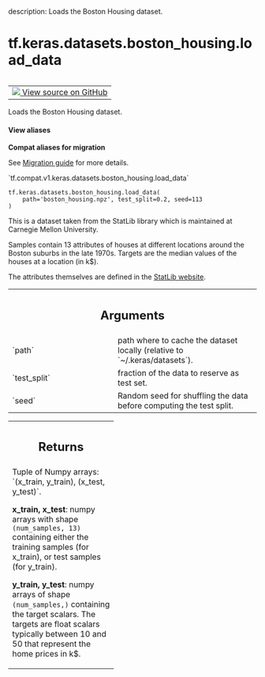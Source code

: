 description: Loads the Boston Housing dataset.

<div itemscope itemtype="http://developers.google.com/ReferenceObject">
<meta itemprop="name" content="tf.keras.datasets.boston_housing.load_data" />
<meta itemprop="path" content="Stable" />
</div>

# tf.keras.datasets.boston_housing.load_data

<!-- Insert buttons and diff -->

<table class="tfo-notebook-buttons tfo-api nocontent" align="left">
<td>
  <a target="_blank" href="https://github.com/tensorflow/tensorflow/blob/r2.4/tensorflow/python/keras/datasets/boston_housing.py#L27-L80">
    <img src="https://www.tensorflow.org/images/GitHub-Mark-32px.png" />
    View source on GitHub
  </a>
</td>
</table>



Loads the Boston Housing dataset.

<section class="expandable">
  <h4 class="showalways">View aliases</h4>
  <p>
<b>Compat aliases for migration</b>
<p>See
<a href="https://www.tensorflow.org/guide/migrate">Migration guide</a> for
more details.</p>
<p>`tf.compat.v1.keras.datasets.boston_housing.load_data`</p>
</p>
</section>

<pre class="devsite-click-to-copy prettyprint lang-py tfo-signature-link">
<code>tf.keras.datasets.boston_housing.load_data(
    path='boston_housing.npz', test_split=0.2, seed=113
)
</code></pre>



<!-- Placeholder for "Used in" -->

This is a dataset taken from the StatLib library which is maintained at
Carnegie Mellon University.

Samples contain 13 attributes of houses at different locations around the
Boston suburbs in the late 1970s. Targets are the median values of
the houses at a location (in k$).

The attributes themselves are defined in the
[StatLib website](http://lib.stat.cmu.edu/datasets/boston).

<!-- Tabular view -->
 <table class="responsive fixed orange">
<colgroup><col width="214px"><col></colgroup>
<tr><th colspan="2"><h2 class="add-link">Arguments</h2></th></tr>

<tr>
<td>
`path`
</td>
<td>
path where to cache the dataset locally
(relative to `~/.keras/datasets`).
</td>
</tr><tr>
<td>
`test_split`
</td>
<td>
fraction of the data to reserve as test set.
</td>
</tr><tr>
<td>
`seed`
</td>
<td>
Random seed for shuffling the data
before computing the test split.
</td>
</tr>
</table>



<!-- Tabular view -->
 <table class="responsive fixed orange">
<colgroup><col width="214px"><col></colgroup>
<tr><th colspan="2"><h2 class="add-link">Returns</h2></th></tr>
<tr class="alt">
<td colspan="2">
Tuple of Numpy arrays: `(x_train, y_train), (x_test, y_test)`.

**x_train, x_test**: numpy arrays with shape `(num_samples, 13)`
containing either the training samples (for x_train),
or test samples (for y_train).

**y_train, y_test**: numpy arrays of shape `(num_samples,)` containing the
target scalars. The targets are float scalars typically between 10 and
50 that represent the home prices in k$.
</td>
</tr>

</table>

